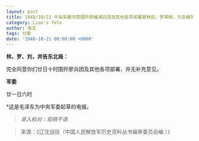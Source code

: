 ```yaml
---
layout: post
title: 1948/10/21 中央军委同意围歼廖耀湘兵团及其他各项部署致林彪、罗荣桓、刘亚楼等电
category: Liao's Tele
author: 电文
tags: 分类
date: '1948-10-21 00:00:00 +0000'
---
```

**林、罗、刘，并告东北局：**

完全同意你们廿日十时围歼廖兵团及其他各项部署，并无补充意见。

**军委**

廿一日六时

*这是毛泽东为中央军委起草的电报。



> *录入校对：观棋不语*

> 来源：《辽沈战役（中国人民解放军历史资料丛书编审委员会编 ）》
